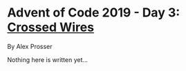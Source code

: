 # Advent of Code 2019 - Day 3: [Crossed Wires](https://adventofcode.com/2019/day/3)
By Alex Prosser

Nothing here is written yet...